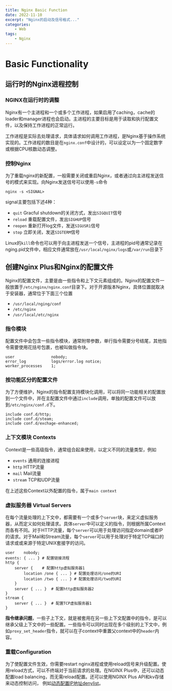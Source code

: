 ```yaml
---
title: Nginx Basic Function
date: 2022-11-10
excerpt: "Nginx的启动及信号格式..."
categories: 
    - Web
tags: 
    - Nginx
---
```




# Basic Functionality

## 运行时的Nginx进程控制

### NGINX在运行时的调整

Nginx有一个主进程和一个或多个工作进程，如果启用了caching，cache的loader和manager进程也会启动。主进程的主要目标是用于读取和执行配置文件，以及保持工作进程的正常运行。

工作进程是实际去处理请求，具体请求如何调用工作进程，是Nginx基于操作系统实现的。工作进程的数目是在`nginx.conf`中设计的，可以设定以为一个固定数字或根据CPU核数动态调整。

### 控制Nginx

为了重载nginx的新配置，一般需要关闭或重启Nginx，或者通过向主进程发送信号的模式来实现。向Nginx发送信号可以使用`-s`命令

```shell
nginx -s <SIGNAL>
```

signal主要包括下述4种：

- `quit` Gracful shutdown的关闭方式，发出`SIGQUIT`信号
- `reload` 重载配置文件，发出`SIGHUP`信号
- `reopen` 重新打开log文件，发送`SIGUSR1`信号
- `stop` 立即关闭，发送`SIGTERM`信号

Linux的`kill`命令也可以用于向主进程发送一个信号，主进程的pid号通常记录在nging.pid文件中，相应文件通常放在`/usr/local/nginx/logs`或`/var/run`目录下

## 创建Nginx Plus和Nginx的配置文件

Nginx的配置文件，主要是由一些指令和上下文元素组成的。Nginx的配置文件一般放置于`/etc/nginx/nginx.conf`目录下。对于开源版本Nginx，具体位置就取决于安装器，通常位于下面三个位置

- `/usr/local/nging/conf`
- `/etc/nginx`
- `/usr/local/etc/nginx`

### 指令模块

配置文件中会包含一些指令模块，通常附带参数，单行指令需要分号结尾，其他指令需要使用花括号包裹，也被叫做指令块。

```nginx
user				nobody;
error_log			logs/error.log notice;
worker_processes	1;
```

### 按功能区分的配置文件

为了方便维护，Nginx的指令配置支持模块化调用，可以将同一功能相关的配置放到一个文件中，并在主配置文件中通过`include`调用，单独的配置文件可以放到`/etc/nginx/conf.d`下。

```nginx
include conf.d/http;
include conf.d/steam;
include conf.d/exchage-enhanced;
```

### 上下文模块 Contexts

Context是一些高级指令，通常组合起来使用，以定义不同的流量类型，例如

- `events` 通用的连接进程
- `http` HTTP流量
- `mail` Mail流量
- `stream` TCP和UDP流量

在上述这些Context以外配置的指令，属于`main context`

### 虚拟服务器 Virtual Servers

在每个流量处理的上下文中，都需要有一个或多个`server`块，来定义虚拟服务器，从而定义如何处理请求。具体`server`中可以定义的指令，则根据所属Context而各有不同。对于HTTP流量，每个`server`可以用于处理访问指定domain或者IP的请求。对于Mail和Stream流量，每个`server`可以用于处理对于特定TCP端口的请求或或来源于特定UNIX套接字的访问。

```nginx
user	nobody;
events: { ... } # 配置链接流程
http {
	server { 	# 配置http虚拟服务器1
		location /one { ... } # 配置处理访问/one的URI
		location /two { ... } # 配置处理访问/two的URI
	}
	server { ... }	# 配置http虚拟服务器2
}
stream {
	server { ... }	# 配置TCP虚拟服务器1
}
```

**指令继承问题**，一些子上下文，就是被套用在另一些上下文配置中的指令，是可以继承父级上下文中的一些配置。一些指令可以同时出现在多个级别的上下文中，例如`proxy_set_header`指令，就可以在子context中重置父context中的`header`内容。

### 重载Configuration

为了使配置文件生效，你需要restart nginx进程或使用reload信号来升级配置。使用reload方式，可以不终端对于当前请求的处理。在NGINX Plus中，还可以动态配置load balancing，而无需reload配置。还可以使用NGINX Plus API和kv存储来动态控制访问， 例如[动态配置IP地址denylist](https://docs.nginx.com/nginx/admin-guide/security-controls/denylisting-ip-addresses/)。